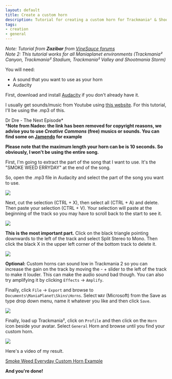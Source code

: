 ```yaml
---
layout: default
title: Create a custom horn
description: Tutorial for creating a custom horn for Trackmania² & Shootmania
tags:
- creation
- general
---
```


*Note: Tutorial from **Zazibar** from [VineSauce forums][1]*  
*Note 2: This tutorial works for all Maniaplanet environments (Trackmania² Canyon, Trackmania² Stadium, Trackmania² Valley and Shootmania Storm)*

You will need:

* A sound that you want to use as your horn
* Audacity

First, download and install [Audacity][2] if you don't already have it.

I usually get sounds/music from Youtube using [this website][3]. For this tutorial, I'll be using the .mp3 of this.

Dr Dre - The Next Episode\*  
\***Note from Nadeo: the link has been removed for copyright reasons, we advise you to use *Creative Commons* (free) musics or sounds. You can find some on [Jamendo][4] for example**

**Please note that the maximum length your horn can be is 10 seconds. So obviously, I won't be using the entire song.**

First, I'm going to extract the part of the song that I want to use. It's the "SMOKE WEED ERRYDAY" at the end of the song.

So, open the .mp3 file in Audacity and select the part of the song you want to use.

![][5]

Next, cut the selection (CTRL + X), then select all (CTRL + A) and delete. Then paste your selection (CTRL + V). Your selection will paste at the beginning of the track so you may have to scroll back to the start to see it.

![][6]

**This is the most important part.** Click on the black triangle pointing downwards to the left of the track and select Split Stereo to Mono. Then click the black X in the upper left corner of the bottom track to delete it.

![][7]

**Optional:** Custom horns can sound low in Trackmania 2 so you can increase the gain on the track by moving the - + slider to the left of the track to make it louder. This can make the audio sound bad though. You can also try amplifying it by clicking `Effects` -> `Amplify`.

Finally, click `File` -> `Export` and browse to `Documents\ManiaPlanet\Skins\Horns`. Select `WAV` (Microsoft) from the Save as type drop down menu, name it whatever you like and then click `Save`.

![][8]

Finally, load up Trackmania², click on `Profile` and then click on the `Horn` icon beside your avatar. Select `General` Horn and browse until you find your custom horn.

![][9]

Here's a video of my result.

[Smoke Weed Everyday Custom Horn Example][10]

**And you're done!**



[1]: http://vinesauce.com/vinetalk/index.php?topic=850.msg13647#msg13647
[2]: http://audacity.sourceforge.net/
[3]: http://www.youtube-mp3.org/
[4]: http://www.jamendo.com/
[5]: ./img/Horn_img_audacity.jpg
[6]: ./img/Horn_img_audacity2.jpg
[7]: ./img/Horn_img_audacity3.jpg
[8]: ./img/Horn_img_audacity4.jpg
[9]: ./img/Horn_img_selectHorn.jpg
[10]: http://www.youtube.com/watch?v=qDvqUybcqwI#ws
